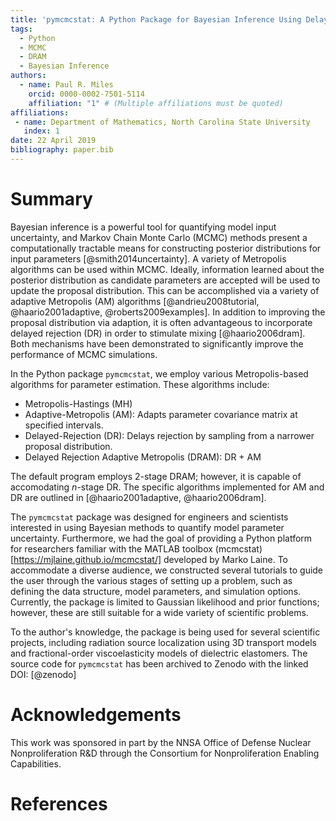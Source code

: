 ```yaml
---
title: 'pymcmcstat: A Python Package for Bayesian Inference Using Delayed Rejection Adaptive Metropolis'
tags:
  - Python
  - MCMC
  - DRAM
  - Bayesian Inference
authors:
  - name: Paul R. Miles
    orcid: 0000-0002-7501-5114
    affiliation: "1" # (Multiple affiliations must be quoted)
affiliations:
 - name: Department of Mathematics, North Carolina State University
   index: 1
date: 22 April 2019
bibliography: paper.bib
---
```


# Summary
Bayesian inference is a powerful tool for quantifying model input uncertainty, and Markov Chain Monte Carlo (MCMC) methods present a computationally tractable means for constructing posterior distributions for input parameters [@smith2014uncertainty].  A variety of Metropolis algorithms can be used within MCMC.  Ideally, information learned about the posterior distribution as candidate parameters are accepted will be used to update the proposal distribution.  This can be accomplished via a variety of adaptive Metropolis (AM) algorithms [@andrieu2008tutorial, @haario2001adaptive, @roberts2009examples].  In addition to improving the proposal distribution via adaption, it is often advantageous to incorporate delayed rejection (DR) in order to stimulate mixing [@haario2006dram].  Both mechanisms have been demonstrated to significantly improve the performance of MCMC simulations.

In the Python package ``pymcmcstat``, we employ various Metropolis-based algorithms for parameter estimation.  These algorithms include:

- Metropolis-Hastings (MH)
- Adaptive-Metropolis (AM): Adapts parameter covariance matrix at specified intervals.
- Delayed-Rejection (DR): Delays rejection by sampling from a narrower proposal distribution.
- Delayed Rejection Adaptive Metropolis (DRAM): DR + AM

The default program employs 2-stage DRAM; however, it is capable of accomodating $n$-stage DR.  The specific algorithms implemented for AM and DR are outlined in [@haario2001adaptive, @haario2006dram].

The ``pymcmcstat`` package was designed for engineers and scientists interested in using Bayesian methods to quantify model parameter uncertainty.  Furthermore, we had the goal of providing a Python platform for researchers familiar with the MATLAB toolbox (mcmcstat)[https://mjlaine.github.io/mcmcstat/] developed by Marko Laine.  To accommodate a diverse audience, we constructed several tutorials to guide the user through the various stages of setting up a problem, such as defining the data structure, model parameters, and simulation options.  Currently, the package is limited to Gaussian likelihood and prior functions; however, these are still suitable for a wide variety of scientific problems.  

To the author's knowledge, the package is being used for several scientific projects, including radiation source localization using 3D transport models and fractional-order viscoelasticity models of dielectric elastomers.  The source code for ``pymcmcstat`` has been archived to Zenodo with the linked DOI: [@zenodo]

# Acknowledgements

This work was sponsored in part by the NNSA Office of Defense Nuclear Nonproliferation R&D through the Consortium for Nonproliferation Enabling Capabilities.

# References
